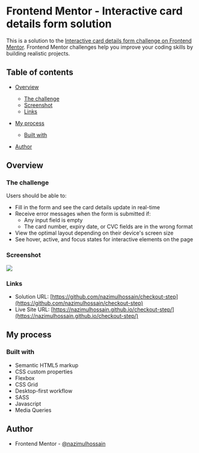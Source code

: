 # Frontend Mentor - Interactive card details form solution

This is a solution to the [Interactive card details form challenge on Frontend Mentor](https://www.frontendmentor.io/challenges/interactive-card-details-form-XpS8cKZDWw). Frontend Mentor challenges help you improve your coding skills by building realistic projects.

## Table of contents

- [Overview](#overview)
  - [The challenge](#the-challenge)
  - [Screenshot](#screenshot)
  - [Links](#links)
- [My process](#my-process)

  - [Built with](#built-with)

- [Author](#author)

## Overview

### The challenge

Users should be able to:

- Fill in the form and see the card details update in real-time
- Receive error messages when the form is submitted if:
  - Any input field is empty
  - The card number, expiry date, or CVC fields are in the wrong format
- View the optimal layout depending on their device's screen size
- See hover, active, and focus states for interactive elements on the page

### Screenshot

![](./screenshot.jpg)

### Links

- Solution URL: [https://github.com/nazimulhossain/checkout-step](https://github.com/nazimulhossain/checkout-step)
- Live Site URL: [https://nazimulhossain.github.io/checkout-step/](https://nazimulhossain.github.io/checkout-step/)

## My process

### Built with

- Semantic HTML5 markup
- CSS custom properties
- Flexbox
- CSS Grid
- Desktop-first workflow
- SASS
- Javascript
- Media Queries

## Author

- Frontend Mentor - [@nazimulhossain](https://www.frontendmentor.io/profile/nazimulhossain)
